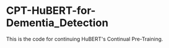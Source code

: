 # CPT-HuBERT-for-Dementia_Detection
This is the code for continuing HuBERT's Continual Pre-Training.
